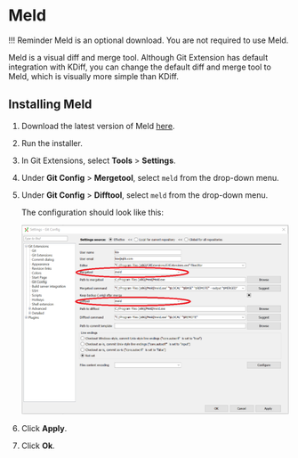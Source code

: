 # Meld

!!! Reminder
    Meld is an optional download. You are not required to use Meld.

Meld is a visual diff and merge tool. Although Git Extension has default integration with KDiff, you can change the default diff and merge tool to Meld, which is visually more simple than KDiff.

## Installing Meld

1. Download the latest version of Meld [here](http://meldmerge.org/).

1. Run the installer.

1. In Git Extensions, select **Tools** > **Settings**.

1. Under **Git Config** > **Mergetool**, select `meld` from the drop-down menu.

1. Under **Git Config** > **Difftool**, select `meld` from the drop-down menu.

    The configuration should look like this:

    ![meld](images/meld-install.png)

1. Click **Apply**.

1. Click **Ok**.